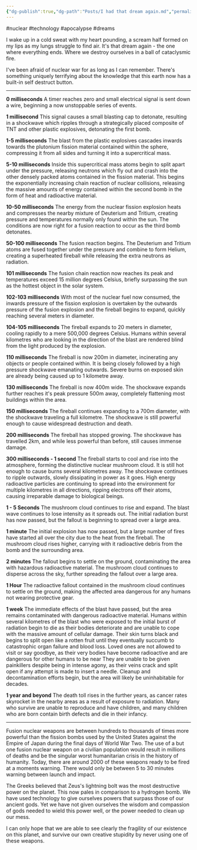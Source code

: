 ```yaml
---
{"dg-publish":true,"dg-path":"Posts/I had that dream again.md","permalink":"/posts/i-had-that-dream-again/"}
---
```


#nuclear #technology #apocalypse #dreams


I wake up in a cold sweat with my heart pounding, a scream half formed on my lips as my lungs struggle to find air. It's that dream again - the one where everything ends. Where we destroy ourselves in a ball of cataclysmic fire. 

I've been afraid of nuclear war for as long as I can remember. There's something uniquely terrifying about the knowledge that this earth now has a built-in self destruct button.

---

**0 milliseconds**
A timer reaches zero and small electrical signal is sent down a wire, beginning a now unstoppable series of events.

**1 millisecond**
This signal causes a small blasting cap to detonate, resulting in a shockwave which ripples through a strategically placed composite of TNT and other plastic explosives, detonating the first bomb.

**1-5 milliseconds**
The blast from the plastic explosives cascades inwards towards the plutonium fission material contained within the sphere, compressing it from all sides and turning it into a supercritical mass.

**5-10 milliseconds**
Inside this supercritical mass atoms begin to split apart under the pressure, releasing neutrons which fly out and crash into the other densely packed atoms contained in the fission material. This begins the exponentially increasing chain reaction of nuclear collisions, releasing the massive amounts of energy contained within the second bomb in the form of heat and radioactive material.

**10-50 milliseconds**
The energy from the nuclear fission explosion heats and compresses the nearby mixture of Deuterium and Tritium, creating pressure and temperatures normally only found within the sun. The conditions are now right for a fusion reaction to occur as the third bomb detonates.

**50-100 milliseconds**
The fusion reaction begins. The Deuterium and Tritium atoms are fused together under the pressure and combine to form Helium, creating a superheated fireball while releasing the extra neutrons as radiation.

**101 milliseconds**
The fusion chain reaction now reaches its peak and temperatures exceed 15 million degrees Celsius, briefly surpassing the sun as the hottest object in the solar system. 

**102-103 milliseconds**
With most of the nuclear fuel now consumed, the inwards pressure of the fission explosion is overtaken by the outwards pressure of the fusion explosion and the fireball begins to expand, quickly reaching several meters in diameter.

**104-105 milliseconds**
The fireball expands to 20 meters in diameter, cooling rapidly to a mere 500,000 degrees Celsius. Humans within several kilometres who are looking in the direction of the blast are rendered blind from the light produced by the explosion.

**110 milliseconds**
The fireball is now 200m in diameter, incinerating any objects or people contained within. It is being closely followed by a high pressure shockwave emanating outwards. Severe burns on exposed skin are already being caused up to 1 kilometre away. 

**130 milliseconds**
The fireball is now 400m wide. The shockwave expands further reaches it's peak pressure 500m away, completely flattening most buildings within the area.

**150 milliseconds**
The fireball continues expanding to a 700m diameter, with the shockwave traveling a full kilometre. The shockwave is still powerful enough to cause widespread destruction and death. 

**200 milliseconds**
The fireball has stopped growing. The shockwave has travelled 2km, and while less powerful than before, still causes immense damage. 

**300 milliseconds - 1 second**
The fireball starts to cool and rise into the atmosphere, forming the distinctive nuclear mushroom cloud. It is still hot enough to cause burns several kilometres away. The shockwave continues to ripple outwards, slowly dissipating in power as it goes. High energy radioactive particles are continuing to spread into the environment for multiple kilometres in all directions, ripping electrons off their atoms, causing irreparable damage to biological beings.

**1 - 5 Seconds**
The mushroom cloud continues to rise and expand. The blast wave continues to lose intensity as it spreads out. 
The initial radiation burst has now passed, but the fallout is beginning to spread over a large area.

**1 minute**
The initial explosion has now passed, but a large number of fires have started all over the city due to the heat from the fireball. The mushroom cloud rises higher, carrying with it radioactive debris from the bomb and the surrounding area.

**2 minutes**
The fallout begins to settle on the ground, contaminating the area with hazardous radioactive material. The mushroom cloud continues to disperse across the sky, further spreading the fallout over a large area.

**1 Hour**
The radioactive fallout contained in the mushroom cloud continues to settle on the ground, making the affected area dangerous for any humans not wearing protective gear.

**1 week**
The immediate effects of the blast have passed, but the area remains contaminated with dangerous radioactive material. 
Humans within several kilometres of the blast who were exposed to the initial burst of radiation begin to die as their bodies deteriorate and are unable to cope with the massive amount of cellular damage. Their skin turns black and begins to split open like a rotten fruit until they eventually succumb to catastrophic organ failure and blood loss. Loved ones are not allowed to visit or say goodbye, as their very bodies have become radioactive and are dangerous for other humans to be near They are unable to be given painkillers despite being in intense agony, as their veins crack and split open if any attempt is made to insert a needle.
Cleanup and decontamination efforts begin, but the area will likely be uninhabitable for decades. 

**1 year and beyond**
The death toll rises in the further years, as cancer rates skyrocket in the nearby areas as a result of exposure to radiation. Many who survive are unable to reproduce and have children, and many children who are born contain birth defects and die in their infancy.

---

Fusion nuclear weapons are between hundreds to thousands of times more powerful than the fission bombs used by the United States against the Empire of Japan during the final days of World War Two. The use of a but one fusion nuclear weapon on a civilian population would result in millions of deaths and be the singular worst humanitarian crisis in the history of humanity. Today, there are around 2000 of these weapons ready to be fired at a moments warning. There would only be between 5 to 30 minutes warning between launch and impact.

The Greeks believed that Zeus's lightning bolt was the most destructive power on the planet. This now pales in comparison to a hydrogen bomb. We have used technology to give ourselves powers that surpass those of our ancient gods. Yet we have not given ourselves the wisdom and compassion of gods needed to wield this power well, or the power needed to clean up our mess.

I can only hope that we are able to see clearly the fragility of our existence on this planet, and survive our own creative stupidity by never using one of these weapons.
